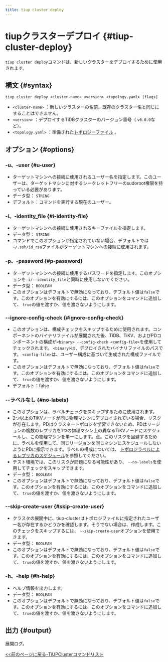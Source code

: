 ```yaml
---
title: tiup cluster deploy
---
```


# tiupクラスターデプロイ {#tiup-cluster-deploy}

`tiup cluster deploy`コマンドは、新しいクラスターをデプロイするために使用されます。

## 構文 {#syntax}

```shell
tiup cluster deploy <cluster-name> <version> <topology.yaml> [flags]
```

-   `<cluster-name>` ：新しいクラスターの名前。既存のクラスター名と同じにすることはできません。
-   `<version>` ：デプロイするTiDBクラスターのバージョン番号（ `v6.0.0`など）。
-   `<topology.yaml>` ：準備された[トポロジーファイル](/tiup/tiup-cluster-topology-reference.md) 。

## オプション {#options}

### -u、-user {#u-user}

-   ターゲットマシンへの接続に使用されるユーザー名を指定します。このユーザーは、ターゲットマシンに対するシークレットフリーのsudoroot権限を持っている必要があります。
-   データ型： `STRING`
-   デフォルト：コマンドを実行する現在のユーザー。

### -i、-identity_file {#i-identity-file}

-   ターゲットマシンへの接続に使用されるキーファイルを指定します。
-   データ型： `STRING`
-   コマンドでこのオプションが指定されていない場合、デフォルトでは`~/.ssh/id_rsa`ファイルがターゲットマシンへの接続に使用されます。

### -p、-password {#p-password}

-   ターゲットマシンへの接続に使用するパスワードを指定します。このオプションを`-i/--identity_file`と同時に使用しないでください。
-   データ型： `BOOLEAN`
-   このオプションはデフォルトで無効になっており、デフォルト値は`false`です。このオプションを有効にするには、このオプションをコマンドに追加して、 `true`の値を渡すか、値を渡さないようにします。

### --ignore-config-check {#ignore-config-check}

-   このオプションは、構成チェックをスキップするために使用されます。コンポーネントのバイナリファイルが展開された後、TiDB、TiKV、およびPDコンポーネントの構成が`<binary> --config-check <config-file>`を使用してチェックされます。 `<binary>`は、デプロイされたバイナリファイルのパスです。 `<config-file>`は、ユーザー構成に基づいて生成された構成ファイルです。
-   このオプションはデフォルトで無効になっており、デフォルト値は`false`です。このオプションを有効にするには、このオプションをコマンドに追加して、 `true`の値を渡すか、値を渡さないようにします。
-   デフォルト：false

### --ラベルなし {#no-labels}

-   このオプションは、ラベルチェックをスキップするために使用されます。
-   2つ以上のTiKVノードが同じ物理マシンにデプロイされている場合、リスクが存在します。PDはクラスタートポロジを学習できないため、PDはリージョンの複数のレプリカを1つの物理マシン上の異なるTiKVノードにスケジュールし、この物理マシンを単一にします。点。このリスクを回避するために、ラベルを使用して、同じリージョンを同じマシンにスケジュールしないようにPDに指示できます。ラベルの構成については、 [トポロジラベルによるレプリカのスケジュール](/schedule-replicas-by-topology-labels.md)を参照してください。
-   テスト環境では、このリスクが問題になる可能性があり、 `--no-labels`を使用してチェックをスキップできます。
-   データ型： `BOOLEAN`
-   このオプションはデフォルトで無効になっており、デフォルト値は`false`です。このオプションを有効にするには、このオプションをコマンドに追加して、 `true`の値を渡すか、値を渡さないようにします。

### --skip-create-user {#skip-create-user}

-   クラスタの展開中に、tiup-clusterはトポロジファイルに指定されたユーザー名が存在するかどうかを確認します。そうでない場合は、作成します。このチェックをスキップするには、 `--skip-create-user`オプションを使用できます。
-   データ型： `BOOLEAN`
-   このオプションはデフォルトで無効になっており、デフォルト値は`false`です。このオプションを有効にするには、このオプションをコマンドに追加して、 `true`の値を渡すか、値を渡さないようにします。

### -h、-help {#h-help}

-   ヘルプ情報を出力します。
-   データ型： `BOOLEAN`
-   このオプションはデフォルトで無効になっており、デフォルト値は`false`です。このオプションを有効にするには、このオプションをコマンドに追加して、 `true`の値を渡すか、値を渡さないようにします。

## 出力 {#output}

展開ログ。

[&lt;&lt;前のページに戻る-TiUPClusterコマンドリスト](/tiup/tiup-component-cluster.md#command-list)
